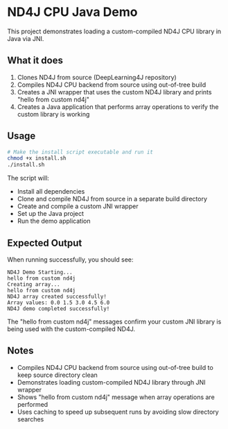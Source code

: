 # ND4J CPU Java Demo

This project demonstrates loading a custom-compiled ND4J CPU library in Java via JNI.

## What it does

1. Clones ND4J from source (DeepLearning4J repository)
2. Compiles ND4J CPU backend from source using out-of-tree build
3. Creates a JNI wrapper that uses the custom ND4J library and prints "hello from custom nd4j"
4. Creates a Java application that performs array operations to verify the custom library is working

## Usage

```bash
# Make the install script executable and run it
chmod +x install.sh
./install.sh
```

The script will:
- Install all dependencies
- Clone and compile ND4J from source in a separate build directory
- Create and compile a custom JNI wrapper
- Set up the Java project
- Run the demo application

## Expected Output

When running successfully, you should see:
```
ND4J Demo Starting...
hello from custom nd4j
Creating array...
hello from custom nd4j
ND4J array created successfully!
Array values: 0.0 1.5 3.0 4.5 6.0 
ND4J demo completed successfully!
```

The "hello from custom nd4j" messages confirm your custom JNI library is being used with the custom-compiled ND4J.

## Notes

- Compiles ND4J CPU backend from source using out-of-tree build to keep source directory clean
- Demonstrates loading custom-compiled ND4J library through JNI wrapper
- Shows "hello from custom nd4j" message when array operations are performed
- Uses caching to speed up subsequent runs by avoiding slow directory searches